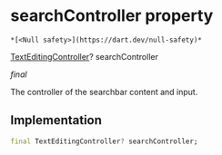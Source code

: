 


# searchController property




    *[<Null safety>](https://dart.dev/null-safety)*


[TextEditingController](https://api.flutter.dev/flutter/widgets/TextEditingController-class.html)? searchController
  
_final_



<p>The controller of the searchbar content and input.</p>



## Implementation

```dart
final TextEditingController? searchController;


```







